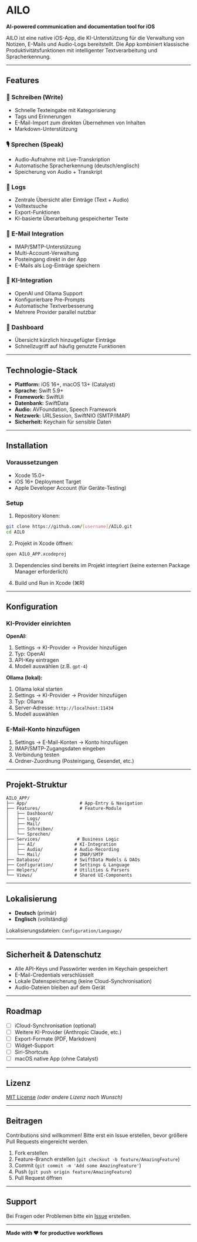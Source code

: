 # AILO

**AI-powered communication and documentation tool for iOS**

AILO ist eine native iOS-App, die KI-Unterstützung für die Verwaltung von Notizen, E-Mails und Audio-Logs bereitstellt. Die App kombiniert klassische Produktivitätsfunktionen mit intelligenter Textverarbeitung und Spracherkennung.

---

## Features

### 📝 Schreiben (Write)
- Schnelle Texteingabe mit Kategorisierung
- Tags und Erinnerungen
- E-Mail-Import zum direkten Übernehmen von Inhalten
- Markdown-Unterstützung

### 🎙️ Sprechen (Speak)
- Audio-Aufnahme mit Live-Transkription
- Automatische Spracherkennung (deutsch/englisch)
- Speicherung von Audio + Transkript

### 📓 Logs
- Zentrale Übersicht aller Einträge (Text + Audio)
- Volltextsuche
- Export-Funktionen
- KI-basierte Überarbeitung gespeicherter Texte

### 📧 E-Mail Integration
- IMAP/SMTP-Unterstützung
- Multi-Account-Verwaltung
- Posteingang direkt in der App
- E-Mails als Log-Einträge speichern

### 🤖 KI-Integration
- OpenAI und Ollama Support
- Konfigurierbare Pre-Prompts
- Automatische Textverbesserung
- Mehrere Provider parallel nutzbar

### 🎯 Dashboard
- Übersicht kürzlich hinzugefügter Einträge
- Schnellzugriff auf häufig genutzte Funktionen

---

## Technologie-Stack

- **Plattform:** iOS 16+, macOS 13+ (Catalyst)
- **Sprache:** Swift 5.9+
- **Framework:** SwiftUI
- **Datenbank:** SwiftData
- **Audio:** AVFoundation, Speech Framework
- **Netzwerk:** URLSession, SwiftNIO (SMTP/IMAP)
- **Sicherheit:** Keychain für sensible Daten

---

## Installation

### Voraussetzungen
- Xcode 15.0+
- iOS 16+ Deployment Target
- Apple Developer Account (für Geräte-Testing)

### Setup

1. Repository klonen:
```bash
git clone https://github.com/[username]/AILO.git
cd AILO
```

2. Projekt in Xcode öffnen:
```bash
open AILO_APP.xcodeproj
```

3. Dependencies sind bereits im Projekt integriert (keine externen Package Manager erforderlich)

4. Build und Run in Xcode (⌘R)

---

## Konfiguration

### KI-Provider einrichten

**OpenAI:**
1. Settings → KI-Provider → Provider hinzufügen
2. Typ: OpenAI
3. API-Key eintragen
4. Modell auswählen (z.B. `gpt-4`)

**Ollama (lokal):**
1. Ollama lokal starten
2. Settings → KI-Provider → Provider hinzufügen
3. Typ: Ollama
4. Server-Adresse: `http://localhost:11434`
5. Modell auswählen

### E-Mail-Konto hinzufügen

1. Settings → E-Mail-Konten → Konto hinzufügen
2. IMAP/SMTP-Zugangsdaten eingeben
3. Verbindung testen
4. Ordner-Zuordnung (Posteingang, Gesendet, etc.)

---

## Projekt-Struktur

```
AILO_APP/
├── App/                    # App-Entry & Navigation
├── Features/               # Feature-Module
│   ├── Dashboard/
│   ├── Logs/
│   ├── Mail/
│   ├── Schreiben/
│   └── Sprechen/
├── Services/              # Business Logic
│   ├── AI/               # KI-Integration
│   ├── Audio/            # Audio-Recording
│   └── Mail/             # IMAP/SMTP
├── Database/             # SwiftData Models & DAOs
├── Configuration/        # Settings & Language
├── Helpers/              # Utilities & Parsers
└── Views/                # Shared UI-Components
```

---

## Lokalisierung

- **Deutsch** (primär)
- **Englisch** (vollständig)

Lokalisierungsdateien: `Configuration/Language/`

---

## Sicherheit & Datenschutz

- Alle API-Keys und Passwörter werden im Keychain gespeichert
- E-Mail-Credentials verschlüsselt
- Lokale Datenspeicherung (keine Cloud-Synchronisation)
- Audio-Dateien bleiben auf dem Gerät

---

## Roadmap

- [ ] iCloud-Synchronisation (optional)
- [ ] Weitere KI-Provider (Anthropic Claude, etc.)
- [ ] Export-Formate (PDF, Markdown)
- [ ] Widget-Support
- [ ] Siri-Shortcuts
- [ ] macOS native App (ohne Catalyst)

---

## Lizenz

[MIT License](LICENSE) *(oder andere Lizenz nach Wunsch)*

---

## Beitragen

Contributions sind willkommen! Bitte erst ein Issue erstellen, bevor größere Pull Requests eingereicht werden.

1. Fork erstellen
2. Feature-Branch erstellen (`git checkout -b feature/AmazingFeature`)
3. Commit (`git commit -m 'Add some AmazingFeature'`)
4. Push (`git push origin feature/AmazingFeature`)
5. Pull Request öffnen

---

## Support

Bei Fragen oder Problemen bitte ein [Issue](https://github.com/[username]/AILO/issues) erstellen.

---

**Made with ❤️ for productive workflows**
